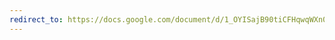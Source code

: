 ```yaml
---
redirect_to: https://docs.google.com/document/d/1_OYISajB90tiCFHqwqWXn09CR3P_3uE7jEM4RtUnMak/edit
---
```

